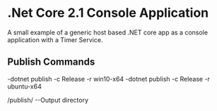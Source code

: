 ﻿# .Net Core 2.1 Console Application

A small example of a generic host based .NET core app as a console application with a Timer Service.

Publish Commands
-----------------------------------
-dotnet publish -c Release -r win10-x64
-dotnet publish -c Release -r ubuntu-x64

/publish/ --Output directory